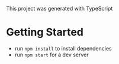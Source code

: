 This project was generated with TypeScript

# Getting Started
- run `npm install` to install dependencies
- run `npm start` for a dev server
